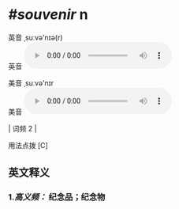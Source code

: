 # ***\#souvenir*** n
英音 ˌsuːvə'nɪə(r)  
英音
<audio src="./media/souvenir-B.aac" controls="controls"></audio>

美音 ˌsuːvə'nɪr  
美音
<audio src="./media/souvenir.aac" controls="controls"></audio>



| 词频 2 |  

用法点拨  [C]

英文释义
---
### 1.*高义频：* **纪念品；纪念物**  


